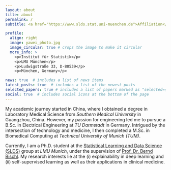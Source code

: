 ```yaml
---
layout: about
title: about
permalink: /
subtitle: <a href="https://www.slds.stat.uni-muenchen.de">Affiliation</a>. <a href="mailto:yawei.li.muc@gmail.com">Email</a>.

profile:
  align: right
  image: yawei_photo.jpg
  image_circular: true # crops the image to make it circular
  more_info: >
    <p>Institut für Statistik</p>
    <p>LMU München</p>
    <p>Ludwigstraße 33, D-80539</p>
    <p>München, Germany</p>

news: true  # includes a list of news items
latest_posts: true  # includes a list of the newest posts
selected_papers: true # includes a list of papers marked as "selected={true}"
social: true  # includes social icons at the bottom of the page
---
```


My academic journey started in China, where I obtained a degree in Laboratory Medical 
Science from *Southern Medical University* in Guangzhou, China. However, my passion for 
engineering led me to pursue a B.Sc. in Electrical Engineering at *TU Darmstadt* in 
Germany. Intrigued by the intersection of technology and medicine, I then completed a 
M.Sc. in Biomedical Computing at *Technical University of Munich (TUM)*.

Currently, I am a Ph.D. student at the [Statistical Learning and Data Science (SLDS)](https://www.slds.stat.uni-muenchen.de) 
group at *LMU Munich*, under the supervision of [Prof. Dr. Bernd Bischl](https://www.slds.stat.uni-muenchen.de/people/bischl/). 
My research interests lie at the (i) explainability in deep learning and (ii) self-supervised 
learning as well as their applications in clinical medicine. 
